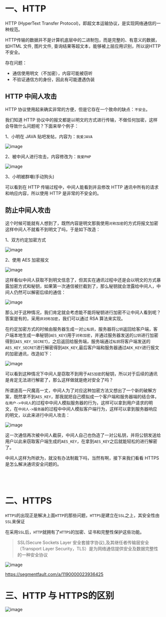 # 一、HTTP

HTTP (HyperText Transfer Protocol)，即超文本运输协议，是实现网络通信的一种规范。

HTTP传输的数据并不是计算机底层中的二进制包，而是完整的、有意义的数据，如HTML 文件, 图片文件, 查询结果等超文本，能够被上层应用识别，所以说HTTP不安全。

存在问题：

- 通信使用明文（不加密），内容可能被窃听
- 不验证通信方的身份，因此有可能遭遇伪装

## HTTP 中间人攻击

HTTP 协议使用起来确实非常的方便，但是它存在一个致命的缺点：`不安全`。

我们知道 HTTP 协议中的报文都是以明文的方式进行传输，不做任何加密，这样会导致什么问题呢？下面来举个例子：

1、小明在 JAVA 贴吧发帖，内容为：`我爱JAVA`

![image](https://user-images.githubusercontent.com/74364990/174847063-bf6238de-eeb9-47c1-a807-1410dad7a8ac.png)

2、被中间人进行攻击，内容修改为：`我爱PHP`

![image](https://user-images.githubusercontent.com/74364990/174847167-42940751-916b-4573-a24e-70455f5733b7.png)

3、小明被群嘲(手动狗头)

可以看到在 HTTP 传输过程中，中间人能看到并且修改 HTTP 通讯中所有的请求和响应内容，所以使用 HTTP 是非常的不安全的。


## 防止中间人攻击

这个时候可能就有人想到了，既然内容是明文那我使用`对称加密`的方式将报文加密这样中间人不就看不到明文了吗，于是如下改造：

1、双方约定加密方式

![image](https://user-images.githubusercontent.com/74364990/174847838-2845055c-f3e8-4814-84cc-078ba65c1c4c.png)

2、使用 AES 加密报文

![image](https://user-images.githubusercontent.com/74364990/174847902-c0914452-af05-4fd5-bf49-19f77c0c9d1b.png)

这样看似中间人获取不到明文信息了，但其实在通讯过程中还是会以明文的方式暴露加密方式和秘钥，如果第一次通信被拦截到了，那么秘钥就会泄露给中间人，中间人仍然可以解密后续的通信：

![image](https://user-images.githubusercontent.com/74364990/174848003-a24438c7-c055-4183-ad8b-739eca9c5990.png)

那么对于这种情况，我们肯定就会考虑能不能将秘钥进行加密不让中间人看到呢？答案是有的，采用`非对称加密`，我们可以通过 RSA 算法来实现。

在约定加密方式的时候由服务器生成一对`公私钥`，服务器将`公钥`返回给客户端，客户端本地生成一串秘钥(`AES_KEY`)用于`对称加密`，并通过服务器发送的`公钥`进行加密得到(`AES_KEY_SECRET`)，之后返回给服务端，服务端通过`私钥`将客户端发送的`AES_KEY_SECRET`进行解密得到`AEK_KEY`,最后客户端和服务器通过`AEK_KEY`进行报文的加密通讯，改造如下：

![image](https://user-images.githubusercontent.com/74364990/174848381-1008abce-fc06-49a2-b4bb-041989d2cfa2.png)

可以看到这种情况下中间人是窃取不到用于`AES加密`的秘钥，所以对于后续的通讯是肯定无法进行解密了，那么这样做就是绝对安全了吗？

所谓道高一尺魔高一丈，中间人为了对应这种加密方法又想出了一个新的破解方案，既然拿不到`AES_KEY`，那我就把自己模拟成一个客户端和服务器端的结合体，`在用户->中间人`的过程中中间人模拟服务器的行为，这样可以拿到用户请求的明文，在`中间人->服务器`的过程中中间人模拟客户端行为，这样可以拿到服务器响应的明文，以此来进行中间人攻击：

![image](https://user-images.githubusercontent.com/74364990/174848744-c7cccefa-c181-488f-a15b-501540fdf44c.png)

这一次通信再次被中间人截获，中间人自己也伪造了一对公私钥，并将公钥发送给用户以此来窃取客户端生成的`AES_KEY`，在拿到`AES_KEY`之后就能轻松的进行解密了。

中间人这样为所欲为，就没有办法制裁下吗，当然有啊，接下来我们看看 HTTPS 是怎么解决通讯安全问题的。


<br><br>

# 二、HTTPS

`HTTPS`的出现正是解决上面`HTTP`的那些问题，`HTTPS`是建立在`SSL`之上，其安全性由`SSL`来保证

在采用`SSL`后，`HTTP`就拥有了`HTTPS`的加密、证书和完整性保护这些功能。

>SSL(Secure Sockets Layer 安全套接字协议),及其继任者传输层安全（Transport Layer Security，TLS）是为网络通信提供安全及数据完整性的一种安全协议

![image](https://user-images.githubusercontent.com/74364990/174455143-86ee142d-59fa-4b1f-bfb3-8e6fbe24bd26.png)

https://segmentfault.com/a/1190000023936425



# 三、HTTP 与 HTTPS的区别

![image](https://user-images.githubusercontent.com/74364990/174846397-f86ca6c8-cf54-474e-9c71-2b6319a1ad7a.png)
